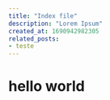 ```yaml
---
title: "Index file"
description: "Lorem Ipsum"
created_at: 1690942982305
related_posts:
- teste
---
```

# hello world
